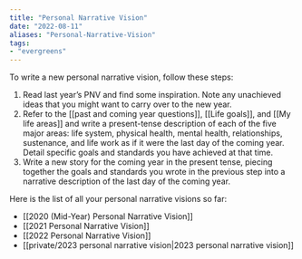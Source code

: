 ```yaml
---
title: "Personal Narrative Vision"
date: "2022-08-11"
aliases: "Personal-Narrative-Vision"
tags:
- "evergreens"
---
```


To write a new personal narrative vision, follow these steps:

1. Read last year’s PNV and find some inspiration. Note any unachieved ideas that you might want to carry over to the new year.
2. Refer to the [[past and coming year questions]], [[Life goals]], and [[My life areas]] and write a present-tense description of each of the five major areas: life system, physical health, mental health, relationships, sustenance, and life work as if it were the last day of the coming year. Detail specific goals and standards you have achieved at that time.
3. Write a new story for the coming year in the present tense, piecing together the goals and standards you wrote in the previous step into a narrative description of the last day of the coming year.

Here is the list of all your personal narrative visions so far:

- [[2020 (Mid-Year) Personal Narrative Vision]]
- [[2021 Personal Narrative Vision]]
- [[2022 Personal Narrative Vision]]
- [[private/2023 personal narrative vision|2023 personal narrative vision]]

